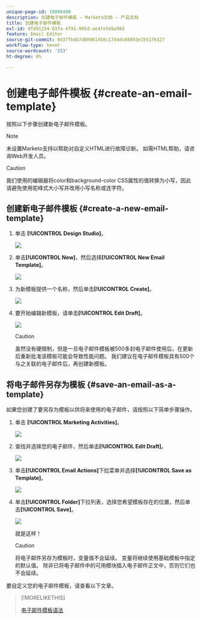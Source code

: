 ```yaml
---
unique-page-id: 10096400
description: 创建电子邮件模板 — Marketo文档 — 产品文档
title: 创建电子邮件模板
exl-id: dfd91254-03fa-4f91-995d-ae4fe549a98d
feature: Email Editor
source-git-commit: 0d37fbdb7d08901458c1744dc68893e155176327
workflow-type: tm+mt
source-wordcount: '253'
ht-degree: 0%

---
```


# 创建电子邮件模板 {#create-an-email-template}

按照以下步骤创建新电子邮件模板。

>[!NOTE]
>
>未设置Marketo支持以帮助对自定义HTML进行故障诊断。 如需HTML帮助，请咨询Web开发人员。

>[!CAUTION]
>
>我们使用的编辑器将color和background-color CSS属性的值转换为小写，因此请避免使用驼峰式大小写并改用小写名称或连字符。

## 创建新电子邮件模板 {#create-a-new-email-template}

1. 单击 **[!UICONTROL Design Studio]**。

   ![](assets/designstudio.png)

1. 单击&#x200B;**[!UICONTROL New]**，然后选择&#x200B;**[!UICONTROL New Email Template]**。

   ![](assets/ds-two.png)

1. 为新模板提供一个名称，然后单击&#x200B;**[!UICONTROL Create]**。

   ![](assets/three-1.png)

1. 要开始编辑新模板，请单击&#x200B;**[!UICONTROL Edit Draft]**。

   ![](assets/4.png)

   >[!CAUTION]
   >
   >虽然没有硬限制，但是一旦电子邮件模板被500多封电子邮件使用后，在更新后重新批准该模板可能会导致性能问题。 我们建议在电子邮件模板具有500个与之关联的电子邮件后，再创建新模板。

## 将电子邮件另存为模板 {#save-an-email-as-a-template}

如果您创建了要另存为模板以供将来使用的电子邮件，请按照以下简单步骤操作。

1. 单击 **[!UICONTROL Marketing Activities]**。

   ![](assets/one.png)

1. 查找并选择您的电子邮件，然后单击&#x200B;**[!UICONTROL Edit Draft]**。

   ![](assets/two-1.png)

1. 单击&#x200B;**[!UICONTROL Email Actions]**&#x200B;下拉菜单并选择&#x200B;**[!UICONTROL Save as Template]**。

   ![](assets/four-1.png)

1. 单击&#x200B;**[!UICONTROL Folder]**&#x200B;下拉列表，选择您希望模板存在的位置，然后单击&#x200B;**[!UICONTROL Save]**。

   ![](assets/five-1.png)

   就是这样！

   >[!CAUTION]
   >
   >将电子邮件另存为模板时，变量值不会延续。 变量将继续使用基础模板中指定的默认值。 除非已将电子邮件中的可用模块插入电子邮件正文中，否则它们也不会延续。

要自定义您的电子邮件模板，请查看以下文章。

>[!MORELIKETHIS]
>
>[电子邮件模板语法](/help/marketo/product-docs/email-marketing/general/email-editor-2/email-template-syntax.md)
